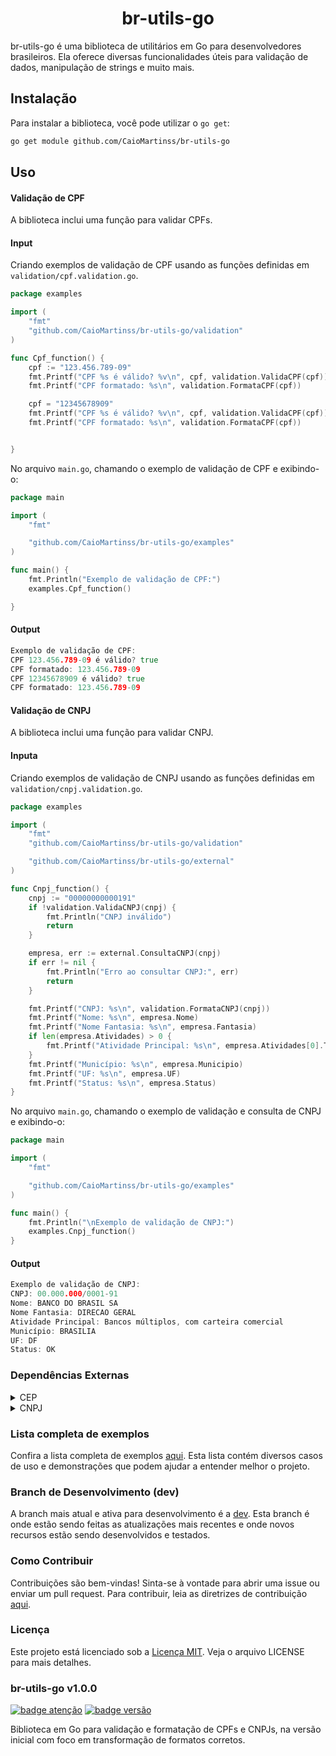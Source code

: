 <h1 align="center">br-utils-go</h1>  

br-utils-go é uma biblioteca de utilitários em Go para desenvolvedores brasileiros. Ela oferece diversas funcionalidades úteis para validação de dados, manipulação de strings e muito mais.

## Instalação

Para instalar a biblioteca, você pode utilizar o `go get`:

```bash
go get module github.com/CaioMartinss/br-utils-go

```


## Uso

#### Validação de CPF

A biblioteca inclui uma função para validar CPFs.

#### Input

Criando exemplos de validação de CPF usando as funções definidas em `validation/cpf.validation.go`.

```go
package examples

import (
	"fmt"
	"github.com/CaioMartinss/br-utils-go/validation"
)

func Cpf_function() {
	cpf := "123.456.789-09"
	fmt.Printf("CPF %s é válido? %v\n", cpf, validation.ValidaCPF(cpf))
	fmt.Printf("CPF formatado: %s\n", validation.FormataCPF(cpf))

	cpf = "12345678909"
	fmt.Printf("CPF %s é válido? %v\n", cpf, validation.ValidaCPF(cpf))
	fmt.Printf("CPF formatado: %s\n", validation.FormataCPF(cpf))


}
```
No arquivo `main.go`, chamando o exemplo de validação de CPF e exibindo-o:

```go
package main

import (
	"fmt"

	"github.com/CaioMartinss/br-utils-go/examples"
)

func main() {
	fmt.Println("Exemplo de validação de CPF:")
	examples.Cpf_function()

}
```

#### Output

```go
Exemplo de validação de CPF:
CPF 123.456.789-09 é válido? true
CPF formatado: 123.456.789-09
CPF 12345678909 é válido? true
CPF formatado: 123.456.789-09

```

#### Validação de CNPJ

A biblioteca inclui uma função para validar CNPJ.

#### Inputa

Criando exemplos de validação de CNPJ usando as funções definidas em `validation/cnpj.validation.go`.

```go
package examples

import (
	"fmt"
	"github.com/CaioMartinss/br-utils-go/validation"

	"github.com/CaioMartinss/br-utils-go/external"
)

func Cnpj_function() {
	cnpj := "00000000000191"
	if !validation.ValidaCNPJ(cnpj) {
		fmt.Println("CNPJ inválido")
		return
	}

	empresa, err := external.ConsultaCNPJ(cnpj)
	if err != nil {
		fmt.Println("Erro ao consultar CNPJ:", err)
		return
	}

	fmt.Printf("CNPJ: %s\n", validation.FormataCNPJ(cnpj))
	fmt.Printf("Nome: %s\n", empresa.Nome)
	fmt.Printf("Nome Fantasia: %s\n", empresa.Fantasia)
	if len(empresa.Atividades) > 0 {
		fmt.Printf("Atividade Principal: %s\n", empresa.Atividades[0].Texto)
	}
	fmt.Printf("Município: %s\n", empresa.Municipio)
	fmt.Printf("UF: %s\n", empresa.UF)
	fmt.Printf("Status: %s\n", empresa.Status)
}
```

No arquivo `main.go`, chamando o exemplo de validação e consulta de CNPJ e exibindo-o:

```go
package main

import (
	"fmt"

	"github.com/CaioMartinss/br-utils-go/examples"
)

func main() {
	fmt.Println("\nExemplo de validação de CNPJ:")
	examples.Cnpj_function()
}

```

#### Output

```go
Exemplo de validação de CNPJ:
CNPJ: 00.000.000/0001-91
Nome: BANCO DO BRASIL SA
Nome Fantasia: DIRECAO GERAL
Atividade Principal: Bancos múltiplos, com carteira comercial
Município: BRASILIA
UF: DF
Status: OK

```

### Dependências Externas

<details>
<summary>CEP</summary>

Este projeto utiliza o serviço [ViaCep](https://viacep.com.br/), uma API pública brasileira que permite consultar e validar CEPs. Ela fornece informações atualizadas diretamente dos Correios, incluindo detalhes como logradouro, bairro, cidade e estado associados a um CEP.

</details>

<details>
<summary>CNPJ</summary>

Este projeto utiliza o serviço [receitaWS](https://receitaws.com.br/#section-api), uma API que facilita a consulta de CNPJs no Brasil. Com ele, é possível verificar a existência de um CNPJ, obter informações detalhadas sobre a empresa cadastrada, como razão social, data de abertura, natureza jurídica, situação cadastral e endereço.

</details>



### Lista completa de exemplos
Confira a lista completa de exemplos [aqui](../dev/exemplos.md). Esta lista contém diversos casos de uso e demonstrações que podem ajudar a entender melhor o projeto.



### Branch de Desenvolvimento (dev)

A branch mais atual e ativa para desenvolvimento é a [dev](../dev). Esta branch é onde estão sendo feitas as atualizações mais recentes e onde novos recursos estão sendo desenvolvidos e testados.


### Como Contribuir

Contribuições são bem-vindas! Sinta-se à vontade para abrir uma issue ou enviar um pull request. Para contribuir, leia as diretrizes de contribuição [aqui](CONTRIBUTING.md).



### Licença

Este projeto está licenciado sob a [Licença MIT](LICENSE). Veja o arquivo LICENSE para mais detalhes.




### br-utils-go v1.0.0

[![badge atenção](https://img.shields.io/badge/Atenção-yellow?style=flat&logo=none)](https://example.com)
[![badge versão](https://img.shields.io/badge/Versão-v1.0.0-blue?style=flat&logo=none)](https://example.com)

Biblioteca em Go para validação e formatação de CPFs e CNPJs, na versão inicial com foco em transformação de formatos corretos.



